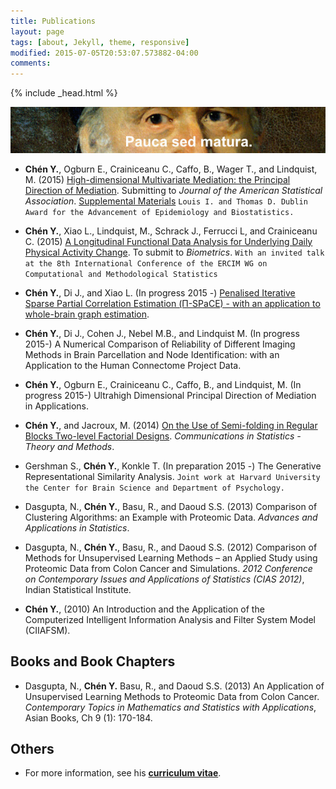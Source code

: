 ```yaml
---
title: Publications
layout: page
tags: [about, Jekyll, theme, responsive]
modified: 2015-07-05T20:53:07.573882-04:00
comments:
---
```

{% include _head.html %}

![x](/images/Gauss.jpg)
<br />

- **Chén Y.**, Ogburn E., Crainiceanu C., Caffo, B., Wager T., and Lindquist, M. (2015) [High-dimensional Multivariate Mediation: the Principal Direction of Mediation](/files/doc/PDM.pdf). Submitting to *Journal of the American Statistical Association*. [Supplemental Materials](/files/doc/PDM_Supplemental_Materials_June_12.pdf) `Louis I. and Thomas D. Dublin Award for the Advancement of Epidemiology and Biostatistics.`


- **Chén Y.**, Xiao L., Lindquist, M., Schrack J., Ferrucci L, and Crainiceanu C. (2015) [A Longitudinal Functional Data Analysis for Underlying Daily Physical Activity Change](/files/doc/LFDA.pdf). To submit to *Biometrics*. `With an invited talk at the 8th International Conference of the ERCIM WG on Computational and Methodological Statistics` 
  
- **Chén Y.**, Di J., and Xiao L. (In progress 2015 -) [Penalised Iterative Sparse Partial Correlation Estimation (Π-SPaCE) - with an application to whole-brain graph estimation](/files/doc/Pi_SPaCE.pdf ).
	
- **Chén Y.**, Di J., Cohen J., Nebel M.B., and Lindquist M. (In progress 2015-) A Numerical Comparison of Reliability of Different Imaging Methods in Brain Parcellation and Node Identification: with an Application to the Human Connectome Project Data.

- **Chén Y.**, Ogburn E., Crainiceanu C., Caffo, B., and Lindquist, M. (In progress 2015-) Ultrahigh Dimensional Principal Direction of Mediation in Applications.
	
- **Chén Y.**, and Jacroux, M. (2014) [On the Use of Semi-folding in Regular Blocks Two-level Factorial Designs](/files/doc/Chen_Jacroux.pdf). *Communications in Statistics - Theory and Methods*.
	
- Gershman S., **Chén Y.**, Konkle T. (In preparation 2015 -) The Generative Representational Similarity Analysis. `Joint work at Harvard University the Center for Brain Science and Department of Psychology.`

- Dasgupta, N., **Chén Y.**, Basu, R., and Daoud S.S. (2013) Comparison of Clustering Algorithms: an Example with Proteomic Data. *Advances and Applications in Statistics*.
	
- Dasgupta, N., **Chén Y.**, Basu, R., and Daoud S.S. (2012) Comparison of Methods for Unsupervised Learning Methods – an Applied Study using Proteomic Data from Colon Cancer and Simulations. *2012 Conference on Contemporary Issues and Applications of Statistics (CIAS 2012)*, Indian Statistical Institute.
	
- **Chén Y.**, (2010) An Introduction and the Application of the Computerized Intelligent Information Analysis and Filter System Model (CIIAFSM).  

## Books and Book Chapters

- Dasgupta, N., **Chén Y.** Basu, R., and Daoud S.S. (2013) An Application of Unsupervised Learning Methods to Proteomic Data from Colon Cancer. *Contemporary Topics in Mathematics and Statistics with Applications*, Asian Books, Ch 9 (1): 170-184.


## Others

- For more information, see his [**curriculum vitae**](/files/doc/CV_Chen_Feb_2015.pdf).
  

